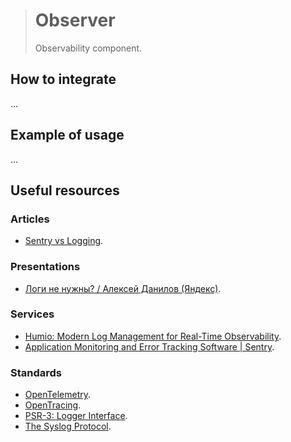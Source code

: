 > # Observer
>
> Observability component.

## How to integrate

...

## Example of usage

...

## Useful resources

### Articles

- [Sentry vs Logging](https://sentry.io/vs/logging/).

### Presentations

- [Логи не нужны? / Алексей Данилов (Яндекс)](https://youtu.be/ydwuccVwYBM).

### Services

- [Humio: Modern Log Management for Real-Time Observability](https://www.humio.com).
- [Application Monitoring and Error Tracking Software | Sentry](https://sentry.io).

### Standards

- [OpenTelemetry](https://opentelemetry.io).
- [OpenTracing](https://opentracing.io).
- [PSR-3: Logger Interface](https://www.php-fig.org/psr/psr-3/).
- [The Syslog Protocol](https://datatracker.ietf.org/doc/html/rfc5424).

